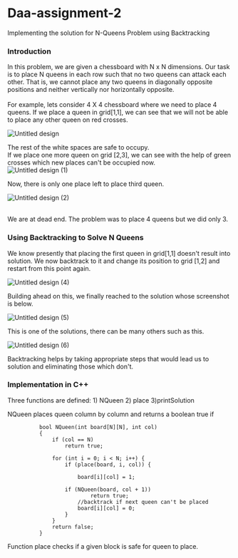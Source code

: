 # Daa-assignment-2

Implementing the solution for N-Queens Problem using Backtracking

<h3>Introduction</h3>
In this problem, we are given a chessboard  with N x N dimensions. Our task is to place N queens in each row such that no two queens can attack each other. 
That is, we cannot place any two queens in diagonally opposite positions and neither vertically nor horizontally opposite.<br><br>
For example, lets consider 4 X 4 chessboard where we need to place 4 queens. If we place a queen in grid[1,1], we can see that we will not be able to place any other queen on red crosses.<br>

![Untitled design](https://user-images.githubusercontent.com/113958925/203930625-4570af55-9b96-4741-997d-097c822f368e.png)

The rest of the white spaces are safe to occupy.<br>
If we place one more queen on grid [2,3], we can see with the help of green crosses which new places can't be occupied now. <br>
![Untitled design (1)](https://user-images.githubusercontent.com/113958925/203931299-74bfe65e-1f4b-471a-a3df-a546fad07141.png)

Now, there is only one place left to place third queen. <br>

![Untitled design (2)](https://user-images.githubusercontent.com/113958925/203931795-583e5c9b-ecc4-4647-85e8-488229489caf.png)

<br>
We are at dead end. The problem was to place 4 queens but we did only 3.<br>

<h3>Using Backtracking to Solve N Queens</h3>
We know presently that placing the first queen in grid[1,1] doesn't result into solution. We now backtrack to it and change its position to grid [1,2] and restart from this point again.
<br>

![Untitled design (4)](https://user-images.githubusercontent.com/113958925/203938631-44603fea-7562-431d-b5f6-888933c0b32d.png)

Building ahead on this, we finally reached to the solution whose screenshot is below.<br>

![Untitled design (5)](https://user-images.githubusercontent.com/113958925/203941396-3330c394-a576-4e3d-8f38-7f3494d94196.png)

This is one of the solutions, there can be many others such as this.<br>

![Untitled design (6)](https://user-images.githubusercontent.com/113958925/203941530-b2f8ea51-a745-4dba-b93b-6f6b41e76555.png)


Backtracking helps by taking appropriate steps that would lead us to solution and eliminating those which don't.<br> 

<h3>Implementation in C++</h3>
Three functions are defined:
1) NQueen 
2) place
3)printSolution

NQueen places queen column by column and returns a boolean true if 


              bool NQueen(int board[N][N], int col) 
              { 
                  if (col == N) 
                      return true; 

                  for (int i = 0; i < N; i++) { 
                      if (place(board, i, col)) { 

                          board[i][col] = 1; 

                      if (NQueen(board, col + 1)) 
                              return true; 
                          //backtrack if next queen can't be placed
                          board[i][col] = 0;  
                      } 
                  } 
                  return false; 
              }

Function place checks if a given block is safe for queen to place.
